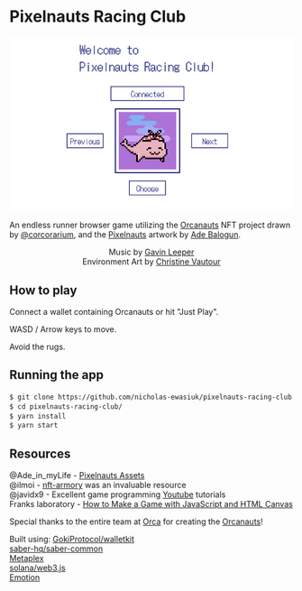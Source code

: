 # Pixelnauts Racing Club

<img src="/src/assets/pixelnauts-home01.png">

An endless runner browser game utilizing the <a href="https://orcanauts.orca.so">Orcanauts</a> NFT project drawn by <a href="https://twitter.com/corcorarium">@corcorarium</a>, and the <a href="https://github.com/Baloguna16/pixelnaut-assets">Pixelnauts</a> artwork by <a href="https://twitter.com/Ade_in_myLife">Ade Balogun</a>.<br>

<div align="center">Music by <a href="https://www.youtube.com/channel/UCUHFOcfiUoYHhMhLNuY_dUg/videos">Gavin Leeper</a><br></div>

<div align="center">Environment Art by <a href="https://www.artstation.com/fruitcakette">Christine Vautour</a><br></div>

## How to play

Connect a wallet containing Orcanauts or hit "Just Play".

WASD / Arrow keys to move. 

Avoid the rugs.

## Running the app

```bash
$ git clone https://github.com/nicholas-ewasiuk/pixelnauts-racing-club.git
$ cd pixelnauts-racing-club/
$ yarn install
$ yarn start
```

## Resources

@Ade_in_myLife - <a href="https://github.com/Baloguna16/pixelnaut-assets">Pixelnauts Assets</a><br>
@ilmoi - <a href="https://github.com/ilmoi/nft-armory">nft-armory</a> was an invaluable resource<br>
@javidx9 - Excellent game programming <a href="https://www.youtube.com/c/javidx9">Youtube</a> tutorials<br>
Franks laboratory - <a href="https://youtu.be/EYf_JwzwTlQ">How to Make a Game with JavaScript and HTML Canvas</a><br>

Special thanks to the entire team at <a href="https://www.orca.so">Orca</a> for creating the <a href="https://orcanauts.orca.so">Orcanauts</a>!

Built using:
<a href="https://github.com/GokiProtocol/walletkit">GokiProtocol/walletkit</a><br>
<a href="https://github.com/saber-hq/saber-common">saber-hq/saber-common</a><br>
<a href="https://github.com/metaplex-foundation">Metaplex</a><br>
<a href="https://solana-labs.github.io/solana-web3.js">solana/web3.js</a><br>
<a href="https://emotion.sh/docs/introduction">Emotion</a><br>